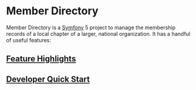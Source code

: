 # Member Directory

Member Directory is a [Symfony](https://symfony.com/) 5 project to manage the membership records of a local chapter of a larger, national organization. It has a handful of useful features:

## [Feature Highlights](https://utmsigep.github.io/member-directory)

## [Developer Quick Start](wiki/Developer-Quick-Start)
